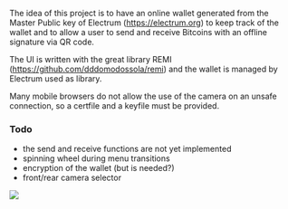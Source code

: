 The idea of this project is to have an online wallet generated from the Master Public key of Electrum (https://electrum.org) to keep track of the wallet and to allow a user to send and receive Bitcoins with an offline signature via QR code.

The UI is written with the great library REMI (https://github.com/dddomodossola/remi) and the wallet is managed by Electrum used as library.

Many mobile browsers do not allow the use of the camera on an unsafe connection, so a certfile and a keyfile must be provided.

### Todo

- the send and receive functions are not yet implemented
- spinning wheel during menu transitions
- encryption of the wallet (but is needed?)
- front/rear camera selector

<img src=https://github.com/emanuelelaface/rElectrum/blob/master/screenshots/screen-shot1.png></img>
